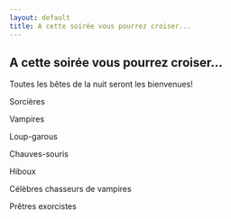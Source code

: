 ```yaml
---
layout: default
title: A cette soirée vous pourrez croiser...
---
```


## A cette soirée vous pourrez croiser...

Toutes les bêtes de la nuit seront les bienvenues!

Sorcières

Vampires

Loup-garous

Chauves-souris

Hiboux

Célèbres chasseurs de vampires

Prêtres exorcistes
